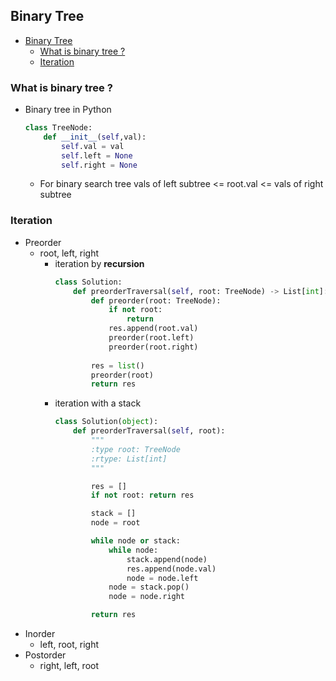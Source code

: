 ## Binary Tree 

- [Binary Tree](#binary-tree)
  - [What is binary tree ?](#what-is-binary-tree-)
  - [Iteration](#iteration)




### What is binary tree ?
- Binary tree in Python 
    ```python
    class TreeNode:
        def __init__(self,val):
            self.val = val
            self.left = None
            self.right = None
    ```
    -  For binary search tree
        vals of left subtree <= root.val <= vals of right subtree 

### Iteration
- Preorder 
    - root, left, right 
      - iteration by **recursion**
        ```python
        class Solution:
            def preorderTraversal(self, root: TreeNode) -> List[int]:
                def preorder(root: TreeNode):
                    if not root:
                        return
                    res.append(root.val)
                    preorder(root.left)
                    preorder(root.right)
                
                res = list()
                preorder(root)
                return res
        ```
      - iteration with a stack
        ```python
        class Solution(object):
            def preorderTraversal(self, root):
                """
                :type root: TreeNode
                :rtype: List[int]
                """

                res = []
                if not root: return res

                stack = []
                node = root

                while node or stack:
                    while node:
                        stack.append(node)
                        res.append(node.val)
                        node = node.left
                    node = stack.pop()
                    node = node.right

                return res
        ```
- Inorder 
  - left, root, right
- Postorder 
  - right, left, root